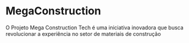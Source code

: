 # MegaConstruction
O Projeto Mega Construction Tech é uma iniciativa inovadora que busca revolucionar a experiência no setor de materiais de construção
